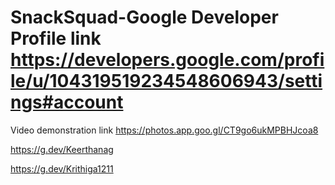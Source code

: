 # SnackSquad-Google Developer Profile link https://developers.google.com/profile/u/104319519234548606943/settings#account
Video demonstration link https://photos.app.goo.gl/CT9go6ukMPBHJcoa8

https://g.dev/Keerthanag

https://g.dev/Krithiga1211

